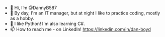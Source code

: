 - 👋 Hi, I’m @DannyB587
- 👀 By day, I'm an IT manager, but at night I like to practice coding, mostly as a hobby.
- 🌱 I like Python! I'm also learning C#.
- 📫 How to reach me - on LinkedIn! https://linkedin.com/in/dan-boyd

<!---
DannyB587/DannyB587 is a ✨ special ✨ repository because its `README.md` (this file) appears on your GitHub profile.
You can click the Preview link to take a look at your changes.
--->
